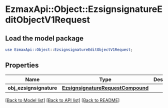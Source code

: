 # EzmaxApi::Object::EzsignsignatureEditObjectV1Request

## Load the model package
```perl
use EzmaxApi::Object::EzsignsignatureEditObjectV1Request;
```

## Properties
Name | Type | Description | Notes
------------ | ------------- | ------------- | -------------
**obj_ezsignsignature** | [**EzsignsignatureRequestCompound**](EzsignsignatureRequestCompound.md) |  | 

[[Back to Model list]](../README.md#documentation-for-models) [[Back to API list]](../README.md#documentation-for-api-endpoints) [[Back to README]](../README.md)


